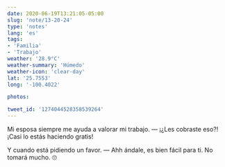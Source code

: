 ```yaml
---
date: 2020-06-19T13:21:05-05:00
slug: 'note/13-20-24'
type: 'notes'
lang: 'es'
tags:
- 'Familia'
- 'Trabajo'
weather: '28.9°C'
weather-summary: 'Húmedo'
weather-icon: 'clear-day'
lat: '25.7553'
long: '-100.4022'

photos:

tweet_id: '1274044528358539264'
---
```

Mi esposa siempre me ayuda a valorar mi trabajo. 
— ¡¿Les cobraste eso?! ¡Casi lo estás haciendo gratis!

Y cuando está pidiendo un favor. 
— Ahh ándale, es bien fácil para ti. No tomará mucho. 
🙄  